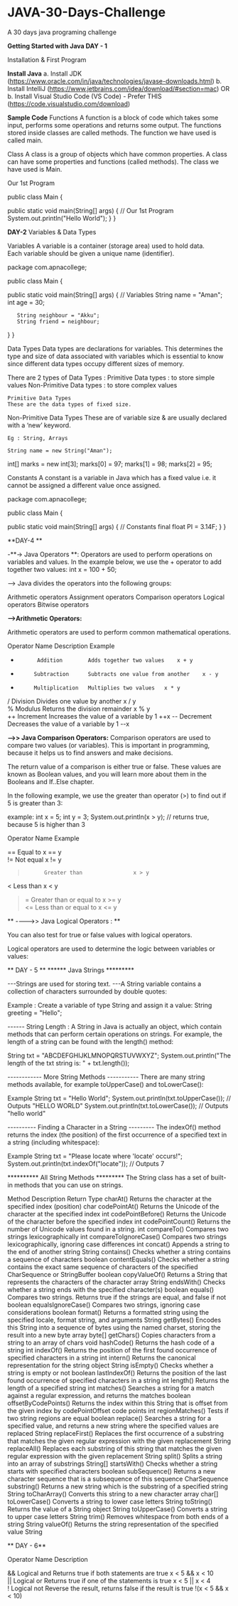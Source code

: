 # JAVA-30-Days-Challenge
A 30 days java programing challenge

**Getting Started with Java DAY - 1**

Installation & First Program


**Install Java**
a. Install JDK (https://www.oracle.com/in/java/technologies/javase-downloads.html)
b. Install IntelliJ (https://www.jetbrains.com/idea/download/#section=mac)
		OR
b. Install Visual Studio Code (VS Code) - Prefer THIS (https://code.visualstudio.com/download)



**Sample Code**
Functions
A function is a block of code which takes some input, performs some operations and returns some output. 
The functions stored inside classes are called methods.
The function we have used is called main.

Class
A class is a group of objects which have common properties. A class can have some properties and functions (called methods).
The class we have used is Main.

Our 1st Program

public class Main {

   public static void main(String[] args) {
  // Our 1st Program
       System.out.println("Hello World");
   }
}

**DAY-2**
Variables & Data Types

Variables
A variable is a container (storage area) used to hold data.  
Each variable should be given a unique name (identifier).  

package com.apnacollege;

public class Main {

   public static void main(String[] args) {
      // Variables
       String name = "Aman";
       int age = 30;

       String neighbour = "Akku";
       String friend = neighbour;
   }
}


Data Types
Data types are declarations for variables. This determines the type and size of  data associated with variables which is essential to know since different data  types occupy different sizes of memory.

There are 2 types of Data Types :
Primitive Data types : to store simple values
Non-Primitive Data types : to store complex values

	Primitive Data Types
	These are the data types of fixed size.
Non-Primitive Data Types
	These are of variable size & are usually declared with a ‘new’ keyword.

	Eg : String, Arrays

	String name = new String("Aman");
int[] marks = new int[3];
marks[0] = 97;
marks[1] = 98;
marks[2] = 95;

Constants
A constant is a variable in Java which has a fixed value i.e. it cannot be assigned a different value once assigned.

package com.apnacollege;

public class Main {

   public static void main(String[] args) {
  // Constants
       final float PI = 3.14F;
   }
}

**DAY-4 **

-**-> Java Operators **:
Operators are used to perform operations on variables and values.
In the example below, we use the + operator to add together two values:
int x = 100 + 50;

--> Java divides the operators into the following groups:

Arithmetic operators
Assignment operators
Comparison operators
Logical operators
Bitwise operators

**-->Arithmetic Operators:**

Arithmetic operators are used to perform common mathematical operations.

Operator  	Name	        Description	Example	
+	        Addition	    Adds together two values	x + y	
-	       Subtraction	    Subtracts one value from another	x - y	
*	       Multiplication	Multiplies two values	x * y	
/	        Division	    Divides one value by another	x / y	
%	        Modulus	        Returns the division remainder	x % y	
++	        Increment	    Increases the value of a variable by 1	++x	
--	        Decrement	    Decreases the value of a variable by 1	--x

**-->> Java Comparison Operators:**
Comparison operators are used to compare two values (or variables). This is important in programming, because it helps us to find answers and make decisions.

The return value of a comparison is either true or false. These values are known as Boolean values, and you will learn more about them in the Booleans and If..Else chapter.

In the following example, we use the greater than operator (>) to find out if 5 is greater than 3:

example:
int x = 5;
int y = 3;
System.out.println(x > y); // returns true, because 5 is higher than 3

Operator	Name	                    Example	

==	        Equal to	                x == y	
!=	        Not equal	                x != y	
>	        Greater than	            x > y	
<	        Less than	                x < y	
>=	        Greater than or equal to	x >= y	
<=	        Less than or equal to	    x <= y	

**
---->> Java Logical Operators : **

You can also test for true or false values with logical operators.

Logical operators are used to determine the logic between variables or values:

** DAY - 5 **
******  Java Strings *********

---Strings are used for storing text.
---A String variable contains a collection of characters surrounded by double quotes:

Example : 
Create a variable of type String and assign it a value:
String greeting = "Hello";

------ String Length :
A String in Java is actually an object, which contain methods that can perform certain operations on strings. 
For example, the length of a string can be found with the length() method:

String txt = "ABCDEFGHIJKLMNOPQRSTUVWXYZ";
System.out.println("The length of the txt string is: " + txt.length());

------------ More String Methods -----------
There are many string methods available, for example toUpperCase() and toLowerCase():

Example
String txt = "Hello World";
System.out.println(txt.toUpperCase());   // Outputs "HELLO WORLD"
System.out.println(txt.toLowerCase());   // Outputs "hello world"

---------- Finding a Character in a String ---------
The indexOf() method returns the index (the position) of the first occurrence of a specified text in a string (including whitespace):

Example
String txt = "Please locate where 'locate' occurs!";
System.out.println(txt.indexOf("locate")); // Outputs 7

**********   All String Methods *********
The String class has a set of built-in methods that you can use on strings.

Method	           Description	                                                        Return Type
charAt()	Returns the character at the specified index (position)	                    char
codePointAt()	Returns the Unicode of the character at the specified index	            int
codePointBefore()	Returns the Unicode of the character before the specified index	    int
codePointCount()	Returns the number of Unicode values found in a string.	            int
compareTo()	Compares two strings lexicographically	                                    int
compareToIgnoreCase()	Compares two strings lexicographically, ignoring case differences	int
concat()	Appends a string to the end of another string	                            String
contains()	Checks whether a string contains a sequence of characters	                boolean
contentEquals()	Checks whether a string contains the exact same sequence of characters of the specified CharSequence or StringBuffer	boolean
copyValueOf()	Returns a String that represents the characters of the character array	 String
endsWith()	Checks whether a string ends with the specified character(s)	            boolean
equals()	Compares two strings. Returns true if the strings are equal, and false if not	boolean
equalsIgnoreCase()	Compares two strings, ignoring case considerations	                boolean
format()	Returns a formatted string using the specified locale, format string, and arguments	String
getBytes()	Encodes this String into a sequence of bytes using the named charset, storing the result into a new byte array	byte[]
getChars()	Copies characters from a string to an array of chars	                    void
hashCode()	Returns the hash code of a string	                                        int
indexOf()	Returns the position of the first found occurrence of specified characters in a string	int
intern()	Returns the canonical representation for the string object	                String
isEmpty()	Checks whether a string is empty or not	boolean
lastIndexOf()	Returns the position of the last found occurrence of specified characters in a string	int
length()	Returns the length of a specified string	                                    int
matches()	Searches a string for a match against a regular expression, and returns the matches	boolean
offsetByCodePoints()	Returns the index within this String that is offset from the given index by codePointOffset code points	int
regionMatches()	Tests if two string regions are equal	boolean
replace()	Searches a string for a specified value, and returns a new string where the specified values are replaced	String
replaceFirst()	Replaces the first occurrence of a substring that matches the given regular expression with the given replacement	String
replaceAll()	Replaces each substring of this string that matches the given regular expression with the given replacement	String
split()	Splits a string into an array of substrings	String[]
startsWith()	Checks whether a string starts with specified characters	boolean
subSequence()	Returns a new character sequence that is a subsequence of this sequence	CharSequence
substring()	Returns a new string which is the substring of a specified string	String
toCharArray()	Converts this string to a new character array	char[]
toLowerCase()	Converts a string to lower case letters	String
toString()	Returns the value of a String object	String
toUpperCase()	Converts a string to upper case letters	String
trim()	Removes whitespace from both ends of a string	String
valueOf()	Returns the string representation of the specified value	String

** DAY - 6**



Operator	Name	            Description

&& 	        Logical and	        Returns true if both statements are true	x < 5 &&  x < 10	
||          Logical or	        Returns true if one of the statements is true	x < 5 || x < 4	
!	        Logical not	        Reverse the result, returns false if the result is true	!(x < 5 && x < 10)	


